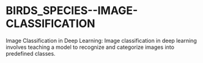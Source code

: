 # BIRDS_SPECIES--IMAGE-CLASSIFICATION
Image Classification in Deep Learning: Image classification in deep learning involves teaching a model to recognize and categorize images into predefined classes.
